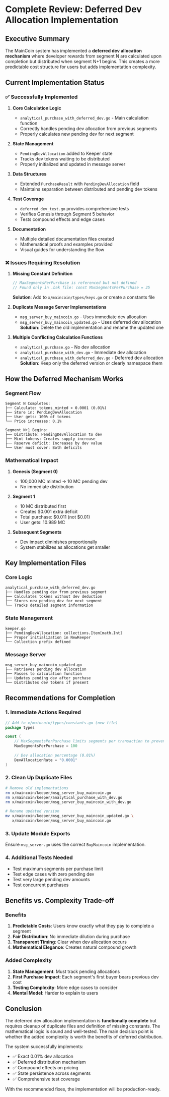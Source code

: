 # Complete Review: Deferred Dev Allocation Implementation

## Executive Summary

The MainCoin system has implemented a **deferred dev allocation mechanism** where developer rewards from segment N are calculated upon completion but distributed when segment N+1 begins. This creates a more predictable cost structure for users but adds implementation complexity.

## Current Implementation Status

### ✅ Successfully Implemented

1. **Core Calculation Logic**
   - `analytical_purchase_with_deferred_dev.go` - Main calculation function
   - Correctly handles pending dev allocation from previous segments
   - Properly calculates new pending dev for next segment

2. **State Management**
   - `PendingDevAllocation` added to Keeper state
   - Tracks dev tokens waiting to be distributed
   - Properly initialized and updated in message server

3. **Data Structures**
   - Extended `PurchaseResult` with `PendingDevAllocation` field
   - Maintains separation between distributed and pending dev tokens

4. **Test Coverage**
   - `deferred_dev_test.go` provides comprehensive tests
   - Verifies Genesis through Segment 5 behavior
   - Tests compound effects and edge cases

5. **Documentation**
   - Multiple detailed documentation files created
   - Mathematical proofs and examples provided
   - Visual guides for understanding the flow

### ❌ Issues Requiring Resolution

1. **Missing Constant Definition**
   ```go
   // MaxSegmentsPerPurchase is referenced but not defined
   // Found only in .bak file: const MaxSegmentsPerPurchase = 25
   ```
   **Solution**: Add to `x/maincoin/types/keys.go` or create a constants file

2. **Duplicate Message Server Implementations**
   - `msg_server_buy_maincoin.go` - Uses immediate dev allocation
   - `msg_server_buy_maincoin_updated.go` - Uses deferred dev allocation
   **Solution**: Delete the old implementation and rename the updated one

3. **Multiple Conflicting Calculation Functions**
   - `analytical_purchase.go` - No dev allocation
   - `analytical_purchase_with_dev.go` - Immediate dev allocation
   - `analytical_purchase_with_deferred_dev.go` - Deferred dev allocation
   **Solution**: Keep only the deferred version or clearly namespace them

## How the Deferred Mechanism Works

### Segment Flow

```
Segment N Completes:
├── Calculate: tokens_minted × 0.0001 (0.01%)
├── Store in: PendingDevAllocation
├── User gets: 100% of tokens
└── Price increases: 0.1%

Segment N+1 Begins:
├── Distribute: PendingDevAllocation to dev
├── Mint tokens: Creates supply increase
├── Reserve deficit: Increases by dev value
└── User must cover: Both deficits
```

### Mathematical Impact

1. **Genesis (Segment 0)**
   - 100,000 MC minted → 10 MC pending dev
   - No immediate distribution

2. **Segment 1**
   - 10 MC distributed first
   - Creates $0.001 extra deficit
   - Total purchase: $0.011 (not $0.01)
   - User gets: 10.989 MC

3. **Subsequent Segments**
   - Dev impact diminishes proportionally
   - System stabilizes as allocations get smaller

## Key Implementation Files

### Core Logic
```
analytical_purchase_with_deferred_dev.go
├── Handles pending dev from previous segment
├── Calculates tokens without dev deduction
├── Stores new pending dev for next segment
└── Tracks detailed segment information
```

### State Management
```
keeper.go
├── PendingDevAllocation: collections.Item[math.Int]
├── Proper initialization in NewKeeper
└── Collection prefix defined
```

### Message Server
```
msg_server_buy_maincoin_updated.go
├── Retrieves pending dev allocation
├── Passes to calculation function
├── Updates pending dev after purchase
└── Distributes dev tokens if present
```

## Recommendations for Completion

### 1. Immediate Actions Required

```go
// Add to x/maincoin/types/constants.go (new file)
package types

const (
    // MaxSegmentsPerPurchase limits segments per transaction to prevent gas issues
    MaxSegmentsPerPurchase = 100
    
    // Dev allocation percentage (0.01%)
    DevAllocationRate = "0.0001"
)
```

### 2. Clean Up Duplicate Files

```bash
# Remove old implementations
rm x/maincoin/keeper/msg_server_buy_maincoin.go
rm x/maincoin/keeper/analytical_purchase_with_dev.go
rm x/maincoin/keeper/msg_server_buy_maincoin_with_dev.go

# Rename updated version
mv x/maincoin/keeper/msg_server_buy_maincoin_updated.go \
   x/maincoin/keeper/msg_server_buy_maincoin.go
```

### 3. Update Module Exports

Ensure `msg_server.go` uses the correct `BuyMaincoin` implementation.

### 4. Additional Tests Needed

- Test maximum segments per purchase limit
- Test edge cases with zero pending dev
- Test very large pending dev amounts
- Test concurrent purchases

## Benefits vs. Complexity Trade-off

### Benefits
1. **Predictable Costs**: Users know exactly what they pay to complete a segment
2. **Fair Distribution**: No immediate dilution during purchase
3. **Transparent Timing**: Clear when dev allocation occurs
4. **Mathematical Elegance**: Creates natural compound growth

### Added Complexity
1. **State Management**: Must track pending allocations
2. **First Purchase Impact**: Each segment's first buyer bears previous dev cost
3. **Testing Complexity**: More edge cases to consider
4. **Mental Model**: Harder to explain to users

## Conclusion

The deferred dev allocation implementation is **functionally complete** but requires cleanup of duplicate files and definition of missing constants. The mathematical logic is sound and well-tested. The main decision point is whether the added complexity is worth the benefits of deferred distribution.

The system successfully implements:
- ✅ Exact 0.01% dev allocation
- ✅ Deferred distribution mechanism
- ✅ Compound effects on pricing
- ✅ State persistence across segments
- ✅ Comprehensive test coverage

With the recommended fixes, the implementation will be production-ready.